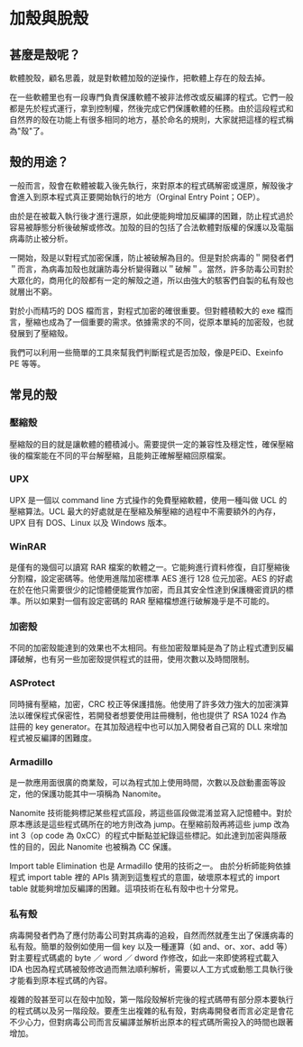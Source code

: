 # 加殼與脫殼

## 甚麼是殼呢？

軟體脫殼，顧名思義，就是對軟體加殼的逆操作，把軟體上存在的殼去掉。

在一些軟體里也有一段專門負責保護軟體不被非法修改或反編譯的程式。它們一般都是先於程式運行，拿到控制權，然後完成它們保護軟體的任務。由於這段程式和自然界的殼在功能上有很多相同的地方，基於命名的規則，大家就把這樣的程式稱為"殼"了。

## 殼的用途？

一般而言，殼會在軟體被載入後先執行，來對原本的程式碼解密或還原，解殼後才會進入到原本程式真正要開始執行的地方（Orginal Entry Point；OEP）。

由於是在被載入執行後才進行還原，如此便能夠增加反編譯的困難，防止程式過於容易被靜態分析後破解或修改。加殼的目的包括了合法軟體對版權的保護以及電腦病毒防止被分析。

一開始，殼是以對程式加密保護，防止被破解為目的。但是對於病毒的＂開發者們＂而言，為病毒加殼也就讓防毒分析變得難以＂破解＂。當然，許多防毒公司對於大眾化的，商用化的殼都有一定的解殼之道，所以由強大的駭客們自製的私有殼也就層出不窮。

對於小而精巧的 DOS 檔而言，對程式加密的確很重要。但對體積較大的 exe 檔而言，壓縮也成為了一個重要的需求。依據需求的不同，從原本單純的加密殼，也就發展到了壓縮殼。

我們可以利用一些簡單的工具來幫我們判斷程式是否加殼，像是PEiD、Exeinfo PE 等等。

## 常見的殼

### 壓縮殼

壓縮殼的目的就是讓軟體的體積減小。需要提供一定的兼容性及穩定性，確保壓縮後的檔案能在不同的平台解壓縮，且能夠正確解壓縮回原檔案。

### UPX

UPX 是一個以 command line 方式操作的免費壓縮軟體，使用一種叫做 UCL 的壓縮算法。UCL 最大的好處就是在壓縮及解壓縮的過程中不需要額外的內存，UPX 目有 DOS、Linux 以及 Windows 版本。

### WinRAR

是僅有的幾個可以讀寫 RAR 檔案的軟體之一。它能夠進行資料修復，自訂壓縮後分割檔，設定密碼等。他使用進階加密標準 AES 進行 128 位元加密。AES 的好處在於在他只需要很少的記憶體便能實作加密，而且其安全性達到保護機密資訊的標準。所以如果對一個有設定密碼的 RAR 壓縮檔想進行破解幾乎是不可能的。

### 加密殼

不同的加密殼能達到的效果也不太相同。有些加密殼單純是為了防止程式遭到反編譯破解，也有另一些加密殼提供程式的註冊，使用次數以及時間限制。

### ASProtect

同時擁有壓縮，加密，CRC 校正等保護措施。他使用了許多效力強大的加密演算法以確保程式保密性，若開發者想要使用註冊機制，他也提供了 RSA 1024 作為註冊的 key generator。在其加殼過程中也可以加入開發者自己寫的 DLL 來增加程式被反編譯的困難度。

### Armadillo

是一款應用面很廣的商業殼，可以為程式加上使用時間，次數以及啟動畫面等設定，他的保護功能其中一項稱為 Nanomite。

Nanomite 技術能夠標記某些程式區段，將這些區段做混淆並寫入記憶體中。對於原本應該是這些程式碼所在的地方則改為 jump。在壓縮前殼再將這些 jump 改為 int 3（op code 為 0xCC）的程式中斷點並紀錄這些標記。如此達到加密與隱蔽性的目的，因此 Nanomite 也被稱為 CC 保護。

Import table Elimination 也是 Armadillo 使用的技術之一。 由於分析師能夠依據程式 import table 裡的 APIs 猜測到這隻程式的意圖，破壞原本程式的 import table 就能夠增加反編譯的困難。這項技術在私有殼中也十分常見。

### 私有殼

病毒開發者們為了應付防毒公司對其病毒的追殺，自然而然就產生出了保護病毒的私有殼。簡單的殼例如使用一個 key 以及一種運算（如 and、or、xor、add 等）對主要程式碼處的 byte ／ word ／ dword 作修改，如此一來即使將程式載入 IDA 也因為程式碼被殼修改過而無法順利解析，需要以人工方式或動態工具執行後才能看到原本程式碼的內容。

複雜的殼甚至可以在殼中加殼，第一階段殼解析完後的程式碼帶有部分原本要執行的程式碼以及另一階段殼。要產生出複雜的私有殼，對病毒開發者而言必定是會花不少心力，但對病毒公司而言反編譯並解析出原本的程式碼所需投入的時間也跟著增加。





